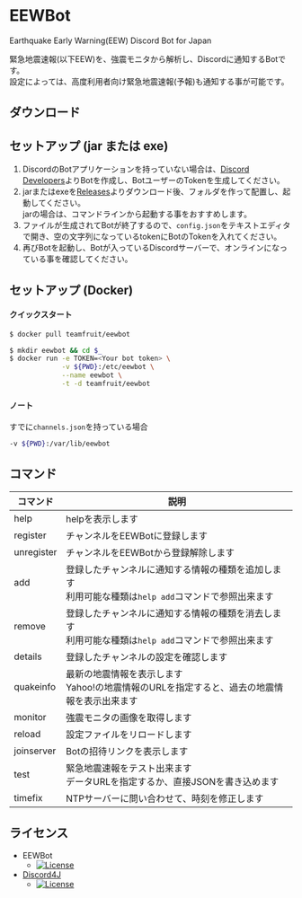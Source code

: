 # EEWBot
Earthquake Early Warning(EEW) Discord Bot for Japan

緊急地震速報(以下EEW)を、強震モニタから解析し、Discordに通知するBotです。  
設定によっては、高度利用者向け緊急地震速報(予報)も通知する事が可能です。

## ダウンロード


## セットアップ (jar または exe)
1. DiscordのBotアプリケーションを持っていない場合は、[Discord Developers](https://discordapp.com/developers/applications/me)よりBotを作成し、BotユーザーのTokenを生成してください。  
1. jarまたはexeを[Releases](https://github.com/Team-Fruit/EEWBot/releases/latest)よりダウンロード後、フォルダを作って配置し、起動してください。  
jarの場合は、コマンドラインから起動する事をおすすめします。
1. ファイルが生成されてBotが終了するので、`config.json`をテキストエディタで開き、空の文字列になっているtokenにBotのTokenを入れてください。
1. 再びBotを起動し、Botが入っているDiscordサーバーで、オンラインになっている事を確認してください。

## セットアップ (Docker)
#### クイックスタート
```sh
$ docker pull teamfruit/eewbot
```
```sh
$ mkdir eewbot && cd $_
$ docker run -e TOKEN=<Your bot token> \
             -v ${PWD}:/etc/eewbot \
             --name eewbot \
             -t -d teamfruit/eewbot
```
#### ノート
すでに`channels.json`を持っている場合
```sh
-v ${PWD}:/var/lib/eewbot
```

## コマンド
|コマンド|説明|
|---|---|
|help|helpを表示します|
|register|チャンネルをEEWBotに登録します|
|unregister|チャンネルをEEWBotから登録解除します|
|add|登録したチャンネルに通知する情報の種類を追加します<br>利用可能な種類は`help add`コマンドで参照出来ます|
|remove|登録したチャンネルに通知する情報の種類を消去します<br>利用可能な種類は`help add`コマンドで参照出来ます|
|details|登録したチャンネルの設定を確認します|
|quakeinfo|最新の地震情報を表示します<br>Yahoo!の地震情報のURLを指定すると、過去の地震情報を表示出来ます|
|monitor|強震モニタの画像を取得します|
|reload|設定ファイルをリロードします|
|joinserver|Botの招待リンクを表示します|
|test|緊急地震速報をテスト出来ます<br>データURLを指定するか、直接JSONを書き込めます|
|timefix|NTPサーバーに問い合わせて、時刻を修正します|

## ライセンス
- EEWBot
  - [![License](https://img.shields.io/badge/license-MIT-blue.svg?style=flat)](https://github.com/Team-Fruit/EEWBot/blob/master/LICENSE.md)
- [Discord4J](https://github.com/austinv11/Discord4J)
  - [![License](https://img.shields.io/badge/License-LGPLv3-blue.svg?style=flat)](https://github.com/austinv11/Discord4J/blob/master/LICENSE.txt)
